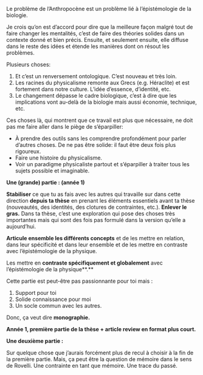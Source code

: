 

Le problème de l’Anthropocène est un problème lié à l’épistémologie de la biologie. 

  
Je crois qu’on est d’accord pour dire que la meilleure façon malgré tout de faire changer les mentalités, c’est de faire des théories solides dans un contexte donné et bien précis. Ensuite, et seulement ensuite, elle diffuse dans le reste des idées et étende les manières dont on résout les problèmes. 


Plusieurs choses: 

1.  Et c’est un renversement ontologique. C’est nouveau et très loin.
2.  Les racines du physicalisme remonte aux Grecs (e.g. Héraclite) et est fortement dans notre culture. L’idée d’essence, d’identité, etc. 
3.  Le changement dépasse le cadre biologique, c’est à dire que les implications vont au-delà de la biologie mais aussi économie, technique, etc. 


Ces choses là, qui montrent que ce travail est plus que nécessaire, ne doit pas me faire aller dans le piège de s’éparpiller:

-   À prendre des outils sans les comprendre profondément pour parler d’autres choses. De ne pas être solide: il faut être deux fois plus rigoureux. 
-   Faire une histoire du physicalisme. 
-   Voir un paradigme physicaliste partout et s’éparpiller à traiter tous les sujets possible et imaginable. 

  

**Une (grande) partie : (année 1)**

  

**Stabiliser** ce que tu as fais avec les autres qui travaille sur dans cette direction **depuis ta thèse** en prenant les éléments essentiels avant ta thèse (nouveautés, des identités, des clotures de contraintes, etc.). **Enlever le gras.** Dans ta thèse, c’est une exploration qui pose des choses très importantes mais qui sont des fois pas formulé dans la version qu’elle a aujourd’hui.

**Articule ensemble les différents concepts** et de les mettre en relation, dans leur spécificité et dans leur ensemble et de les mettre en contraste avec l’épistémologie de la physique.

Les mettre en **contraste spécifiquement et globalement** avec l’épistémologie de la physique**.** 


Cette partie est peut-être pas passionnante pour toi mais :

1.  Support pour toi
2.  Solide connaissance pour moi
3.  Un socle commun avec les autres.

Donc, ça veut dire **monographie.**
  
**Année 1, première partie de la thèse + article review en format plus court.** 

  
**Une deuxième partie :**

Sur quelque chose que j’aurais forcément plus de recul à choisir à la fin de la première partie. Mais, ça peut être la question de mémoire dans le sens de Rovelli. Une contrainte en tant que mémoire. Une trace du passé.